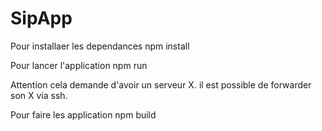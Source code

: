 # SipApp

Pour installaer les dependances
npm install

Pour lancer l'application
npm run

Attention cela demande d'avoir un serveur X. il est possible de forwarder son X via ssh.

Pour faire les application 
npm build
